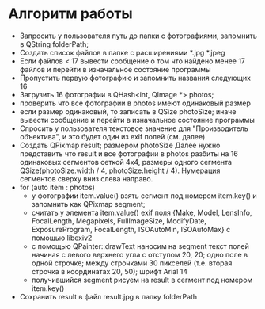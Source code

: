 # Алгоритм работы

  * Запросить у пользователя путь до папки с фотографиями, запомнить в QString folderPath;
  * Создать список файлов в папке с расширениями *.jpg *.jpeg
  * Если файлов < 17 вывести сообщение о том что найдено менее 17 файлов и перейти в изначальное состояние программы
  * Пропустить первую фотографию и запомнить названия следующих 16
  * Загрузить 16 фотографии в QHash<int, QImage *> photos;
  * проверить что все фотографии в photos имеют одинаковый размер
  * если размер одинаковый, то записать в QSize photoSize; иначе вывести сообщение и перейти в изначальное состояние программы
  * Спросить у пользователя текстовое значение для "Производитель объектива", и это будет один из exif полей (см. далее)
  * Создать QPixmap result; размером photoSize
  Далее нужно представить что result и все фотографии в photos разбиты на 16 одинаковых сегментов сеткой 4х4, размеры одного сегмента QSize(photoSize.width / 4, photoSize.height / 4).
  Нумерация сегментов сверху вниз слева направо.
  * for (auto item : photos)
    * у фотографии item.value() взять сегмент под номером item.key() и запомнить как QPixmap segment;
    * считать у элемента item.value() exif поля {Make, Model, LensInfo, FocalLength, Megapixels, FullImageSize, ModifyDate, ExposureProgram, FocalLength, ISOAutoMin, ISOAutoMax} с помощью libexiv2
    * с помощью QPainter::drawText наносим на segment текст полей начиная с левого верхнего угла с отступом 20, 20; одно поле в одной строчке; между строчками 30 пикселей (т.е. вторая строчка в координатах 20, 50); шрифт Arial 14
    * получившийся segment рисуем на result в сегмент под номером item.key()
  * Сохранить result в файл result.jpg в папку folderPath
